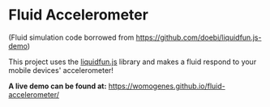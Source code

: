 # Fluid Accelerometer

(Fluid simulation code borrowed from https://github.com/doebi/liquidfun.js-demo)

This project uses the [liquidfun.js](https://github.com/doebi/liquidfun.js) library and makes a fluid respond to your mobile devices' accelerometer!

**A live demo can be found at:**
https://womogenes.github.io/fluid-accelerometer/
